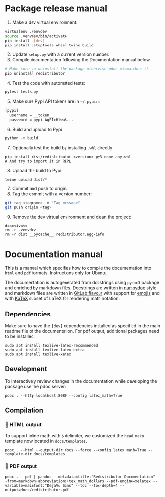 
# Package release manual
1. Make a dev virtual environment:
  ```bash
  virtualenv .venvdev
  source .venvdev/bin/activate
  pip install .[dev]
  pip install setuptools wheel twine build
  ```
2. Update `setup.py` with a current version number.
3. Compile documentation following the Documentation manual below.
```bash
# Make sure to uninstall the package otherwise pdoc mismatches it
pip uninstall redistributor
```
4. Test the code with automated tests:
  ```bash
  pytest tests.py
  ```
5. Make sure Pypi API tokens are in `~/.pypirc`
```sml
[pypi]
  username = __token__
  password = pypi-AgEIcHlwaS...
```
6. Build and upload to Pypi
```bash
python -m build
```
7. Optionally test the build by installing `.whl` directly
```
pip install dist/redistributor-<version>-py3-none-any.whl
# And try to import it in REPL
```
8. Upload the build to Pypi:
```
twine upload dist/*
```
7. Commit and push to origin.
8. Tag the commit with a version number:
```bash
git tag <tagname> -m "Tag message"
git push origin <tag>
```
9. Remove the dev virtual environment and clean the project:
```
deactivate
rm -r .venvdev
rm -r dist __pycache__ redistributor.egg-info
```

# Documentation manual

This is a manual which specifies how to compile the documentation into `html` and `pdf` formats. Instructions only for Ubuntu.

The documentation is autogenerated from docstrings using `pydoc3` package and enriched by markdown files. Docstrings are written in [numpydoc](https://numpydoc.readthedocs.io/en/latest/format.html) style and markdown files are written in [GitLab flavour](https://about.gitlab.com/handbook/markdown-guide/) with support for [emojis](https://www.webfx.com/tools/emoji-cheat-sheet/) and with [KaTeX](https://github.com/KaTeX/KaTeX) subset of LaTeX for rendering math notation.


## Dependencies
Make sure to have the `[dev]` dependencies installed as specified in the main readme file of the documentation. For pdf output, additional packages need to be installed:
```
sudo apt install texlive-latex-recommended
sudo apt install texlive-latex-extra
sudo apt install texlive-xetex
```

## Development
To interactively review changes in the documentation while developing the package use the pdoc server:
```
pdoc . --http localhost:8080 --config latex_math=True
```

## Compilation

### :page_with_curl: HTML output
To support inline math with `$` delimiter, we customized the `head.mako` template now located in `docs/templates`.
```
pdoc . --html --output-dir docs --force --config latex_math=True --template-dir docs/templates
```

### :notebook_with_decorative_cover: PDF output
```
pdoc . --pdf | pandoc --metadata=title:"Redistributor Documentation" --from=markdown+abbreviations+tex_math_dollars --pdf-engine=xelatex --variable=mainfont:"DejaVu Sans" --toc --toc-depth=4 --output=docs/redistributor.pdf
```
